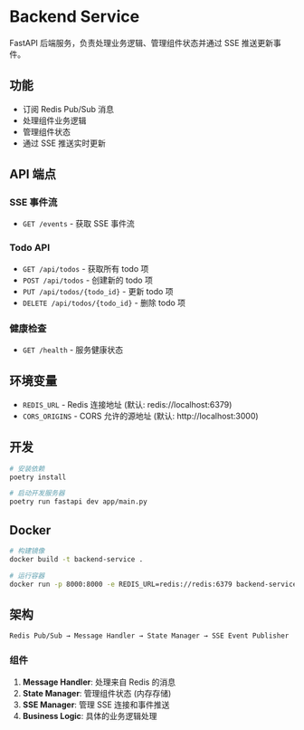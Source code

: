 # Backend Service

FastAPI 后端服务，负责处理业务逻辑、管理组件状态并通过 SSE 推送更新事件。

## 功能

- 订阅 Redis Pub/Sub 消息
- 处理组件业务逻辑
- 管理组件状态
- 通过 SSE 推送实时更新

## API 端点

### SSE 事件流
- `GET /events` - 获取 SSE 事件流

### Todo API
- `GET /api/todos` - 获取所有 todo 项
- `POST /api/todos` - 创建新的 todo 项
- `PUT /api/todos/{todo_id}` - 更新 todo 项
- `DELETE /api/todos/{todo_id}` - 删除 todo 项

### 健康检查
- `GET /health` - 服务健康状态

## 环境变量

- `REDIS_URL` - Redis 连接地址 (默认: redis://localhost:6379)
- `CORS_ORIGINS` - CORS 允许的源地址 (默认: http://localhost:3000)

## 开发

```bash
# 安装依赖
poetry install

# 启动开发服务器
poetry run fastapi dev app/main.py
```

## Docker

```bash
# 构建镜像
docker build -t backend-service .

# 运行容器
docker run -p 8000:8000 -e REDIS_URL=redis://redis:6379 backend-service
```

## 架构

```
Redis Pub/Sub → Message Handler → State Manager → SSE Event Publisher
```

### 组件

1. **Message Handler**: 处理来自 Redis 的消息
2. **State Manager**: 管理组件状态 (内存存储)
3. **SSE Manager**: 管理 SSE 连接和事件推送
4. **Business Logic**: 具体的业务逻辑处理

